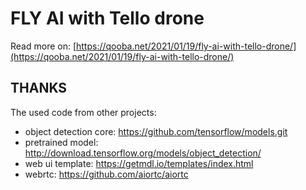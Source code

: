 # FLY AI with Tello drone

Read more on: [https://qooba.net/2021/01/19/fly-ai-with-tello-drone/](https://qooba.net/2021/01/19/fly-ai-with-tello-drone/)


## THANKS

The used code from other projects:
* object detection core: https://github.com/tensorflow/models.git
* pretrained model: http://download.tensorflow.org/models/object_detection/
* web ui template: https://getmdl.io/templates/index.html
* webrtc: https://github.com/aiortc/aiortc
